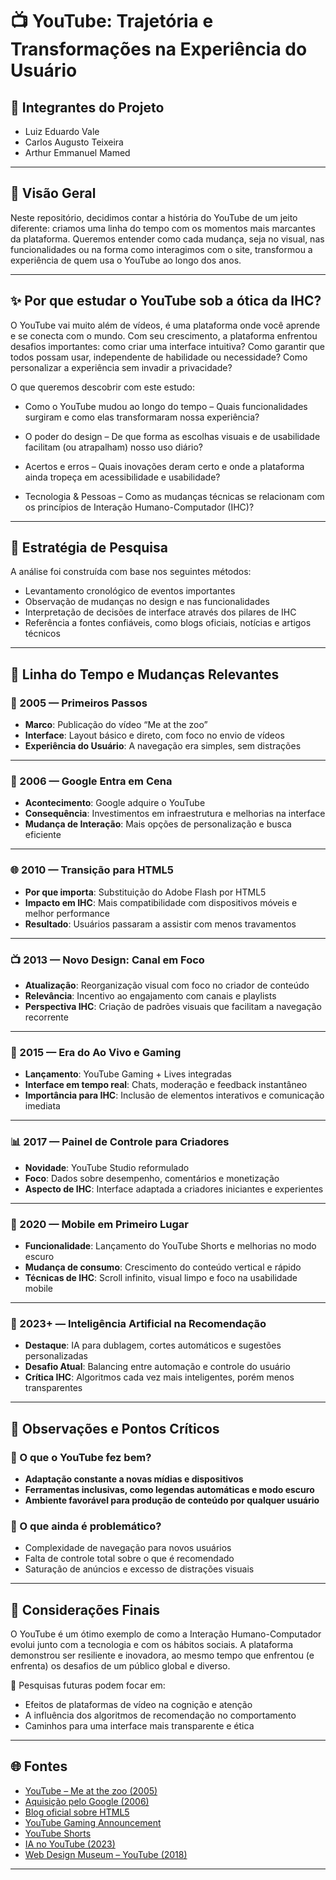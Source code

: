 # 📺 YouTube: Trajetória e Transformações na Experiência do Usuário

## 👥 Integrantes do Projeto
- Luiz Eduardo Vale 
- Carlos Augusto Teixeira
- Arthur Emmanuel Mamed

---

## 🎯 Visão Geral
Neste repositório, decidimos contar a história do YouTube de um jeito diferente: criamos uma linha do tempo com os momentos mais marcantes da plataforma. Queremos entender como cada mudança, seja no visual, nas funcionalidades ou na forma como interagimos com o site, transformou a experiência de quem usa o YouTube ao longo dos anos.

---

## ✨ Por que estudar o YouTube sob a ótica da IHC?

O YouTube vai muito além de vídeos, é uma plataforma onde você aprende e se conecta com o mundo. Com seu crescimento, a plataforma enfrentou desafios importantes: como criar uma interface intuitiva? Como garantir que todos possam usar, independente de habilidade ou necessidade? Como personalizar a experiência sem invadir a privacidade?

O que queremos descobrir com este estudo:

- Como o YouTube mudou ao longo do tempo – Quais funcionalidades surgiram e como elas transformaram nossa experiência?

- O poder do design – De que forma as escolhas visuais e de usabilidade facilitam (ou atrapalham) nosso uso diário?

- Acertos e erros – Quais inovações deram certo e onde a plataforma ainda tropeça em acessibilidade e usabilidade?

- Tecnologia & Pessoas – Como as mudanças técnicas se relacionam com os princípios de Interação Humano-Computador (IHC)?

---

## 🔬 Estratégia de Pesquisa

A análise foi construída com base nos seguintes métodos:

- Levantamento cronológico de eventos importantes
- Observação de mudanças no design e nas funcionalidades
- Interpretação de decisões de interface através dos pilares de IHC
- Referência a fontes confiáveis, como blogs oficiais, notícias e artigos técnicos

---

## 📅 Linha do Tempo e Mudanças Relevantes

### 🚀 2005 — Primeiros Passos
- **Marco**: Publicação do vídeo “Me at the zoo”
- **Interface**: Layout básico e direto, com foco no envio de vídeos
- **Experiência do Usuário**: A navegação era simples, sem distrações

---

### 🤝 2006 — Google Entra em Cena
- **Acontecimento**: Google adquire o YouTube
- **Consequência**: Investimentos em infraestrutura e melhorias na interface
- **Mudança de Interação**: Mais opções de personalização e busca eficiente

---

### 🌐 2010 — Transição para HTML5
- **Por que importa**: Substituição do Adobe Flash por HTML5
- **Impacto em IHC**: Mais compatibilidade com dispositivos móveis e melhor performance
- **Resultado**: Usuários passaram a assistir com menos travamentos

---

### 📺 2013 — Novo Design: Canal em Foco
- **Atualização**: Reorganização visual com foco no criador de conteúdo
- **Relevância**: Incentivo ao engajamento com canais e playlists
- **Perspectiva IHC**: Criação de padrões visuais que facilitam a navegação recorrente

---

### 📡 2015 — Era do Ao Vivo e Gaming
- **Lançamento**: YouTube Gaming + Lives integradas
- **Interface em tempo real**: Chats, moderação e feedback instantâneo
- **Importância para IHC**: Inclusão de elementos interativos e comunicação imediata

---

### 📊 2017 — Painel de Controle para Criadores
- **Novidade**: YouTube Studio reformulado
- **Foco**: Dados sobre desempenho, comentários e monetização
- **Aspecto de IHC**: Interface adaptada a criadores iniciantes e experientes

---

### 📲 2020 — Mobile em Primeiro Lugar
- **Funcionalidade**: Lançamento do YouTube Shorts e melhorias no modo escuro
- **Mudança de consumo**: Crescimento do conteúdo vertical e rápido
- **Técnicas de IHC**: Scroll infinito, visual limpo e foco na usabilidade mobile

---

### 🤖 2023+ — Inteligência Artificial na Recomendação
- **Destaque**: IA para dublagem, cortes automáticos e sugestões personalizadas
- **Desafio Atual**: Balancing entre automação e controle do usuário
- **Crítica IHC**: Algoritmos cada vez mais inteligentes, porém menos transparentes

---

## 🧠 Observações e Pontos Críticos

### 📌 O que o YouTube fez bem?
- **Adaptação constante a novas mídias e dispositivos**
- **Ferramentas inclusivas, como legendas automáticas e modo escuro**
- **Ambiente favorável para produção de conteúdo por qualquer usuário**

### 🚧 O que ainda é problemático?
- Complexidade de navegação para novos usuários
- Falta de controle total sobre o que é recomendado
- Saturação de anúncios e excesso de distrações visuais

---

## 🧾 Considerações Finais

O YouTube é um ótimo exemplo de como a Interação Humano-Computador evolui junto com a tecnologia e com os hábitos sociais. A plataforma demonstrou ser resiliente e inovadora, ao mesmo tempo que enfrentou (e enfrenta) os desafios de um público global e diverso.

🔎 Pesquisas futuras podem focar em:

- Efeitos de plataformas de vídeo na cognição e atenção
- A influência dos algoritmos de recomendação no comportamento
- Caminhos para uma interface mais transparente e ética

---

## 🌐 Fontes 

- [YouTube – Me at the zoo (2005)](https://www.youtube.com/watch?v=jNQXAC9IVRw)
- [Aquisição pelo Google (2006)](https://g1.globo.com/Noticias/Tecnologia/0,,AA1304481-6174,00.html)
- [Blog oficial sobre HTML5](https://youtube.googleblog.com/2010/01/introducing-html5-support.html)
- [YouTube Gaming Announcement](https://blog.youtube/news-and-events/youtube-gaming-launches-today)
- [YouTube Shorts](https://g1.globo.com/economia/tecnologia/noticia/2021/06/07/youtube-shorts-rival-do-tiktok-estreia-no-brasil-nesta-segunda.ghtml)
- [IA no YouTube (2023)](https://exame.com/inteligencia-artificial/youtube-introduz-ferramenta-para-identificacao-de-conteudo-gerado-por-ia/)
- [Web Design Museum – YouTube (2018)](https://www.webdesignmuseum.org/gallery/youtube-2018)

---




